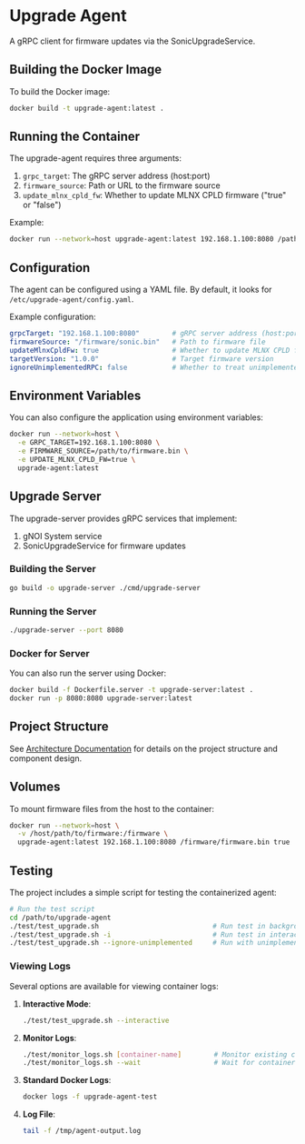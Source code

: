 # Upgrade Agent

A gRPC client for firmware updates via the SonicUpgradeService.

## Building the Docker Image

To build the Docker image:

```bash
docker build -t upgrade-agent:latest .
```

## Running the Container

The upgrade-agent requires three arguments:
1. `grpc_target`: The gRPC server address (host:port)
2. `firmware_source`: Path or URL to the firmware source
3. `update_mlnx_cpld_fw`: Whether to update MLNX CPLD firmware ("true" or "false")

Example:

```bash
docker run --network=host upgrade-agent:latest 192.168.1.100:8080 /path/to/firmware.bin true
```

## Configuration

The agent can be configured using a YAML file. By default, it looks for `/etc/upgrade-agent/config.yaml`.

Example configuration:

```yaml
grpcTarget: "192.168.1.100:8080"        # gRPC server address (host:port)
firmwareSource: "/firmware/sonic.bin"   # Path to firmware file
updateMlnxCpldFw: true                  # Whether to update MLNX CPLD firmware
targetVersion: "1.0.0"                  # Target firmware version
ignoreUnimplementedRPC: false           # Whether to treat unimplemented gRPC errors as success (for testing)
```

## Environment Variables

You can also configure the application using environment variables:

```bash
docker run --network=host \
  -e GRPC_TARGET=192.168.1.100:8080 \
  -e FIRMWARE_SOURCE=/path/to/firmware.bin \
  -e UPDATE_MLNX_CPLD_FW=true \
  upgrade-agent:latest
```

## Upgrade Server

The upgrade-server provides gRPC services that implement:
1. gNOI System service
2. SonicUpgradeService for firmware updates

### Building the Server

```bash
go build -o upgrade-server ./cmd/upgrade-server
```

### Running the Server

```bash
./upgrade-server --port 8080
```

### Docker for Server

You can also run the server using Docker:

```bash
docker build -f Dockerfile.server -t upgrade-server:latest .
docker run -p 8080:8080 upgrade-server:latest
```

## Project Structure

See [Architecture Documentation](docs/architecture.md) for details on the project structure and component design.

## Volumes

To mount firmware files from the host to the container:

```bash
docker run --network=host \
  -v /host/path/to/firmware:/firmware \
  upgrade-agent:latest 192.168.1.100:8080 /firmware/firmware.bin true
```

## Testing

The project includes a simple script for testing the containerized agent:

```bash
# Run the test script
cd /path/to/upgrade-agent
./test/test_upgrade.sh                            # Run test in background mode
./test/test_upgrade.sh -i                         # Run test in interactive mode with logs visible
./test/test_upgrade.sh --ignore-unimplemented     # Run with unimplemented gRPC errors treated as success
```

### Viewing Logs

Several options are available for viewing container logs:

1. **Interactive Mode**:
   ```bash
   ./test/test_upgrade.sh --interactive
   ```

2. **Monitor Logs**:
   ```bash
   ./test/monitor_logs.sh [container-name]        # Monitor existing container
   ./test/monitor_logs.sh --wait                  # Wait for container and monitor until test completes
   ```

3. **Standard Docker Logs**:
   ```bash
   docker logs -f upgrade-agent-test
   ```

4. **Log File**:
   ```bash
   tail -f /tmp/agent-output.log
   ```
